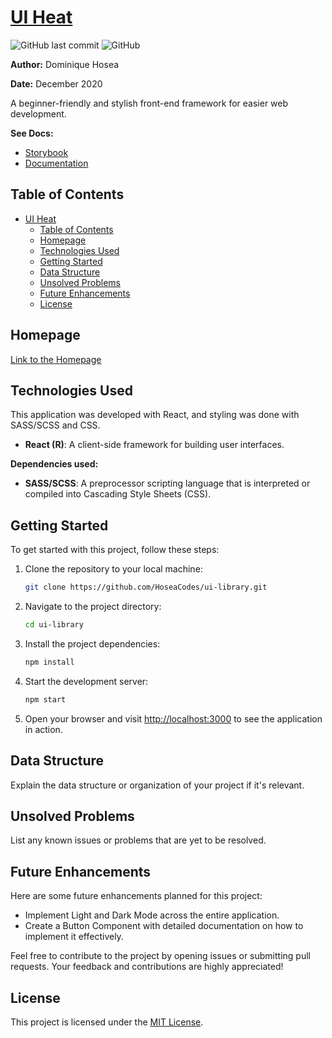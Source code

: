 # [UI Heat](www.uiheat.com)

![GitHub last commit](https://img.shields.io/github/last-commit/HoseaCodes/ui-library.git)
![GitHub](https://img.shields.io/github/license/HoseaCodes/ui-library.git)

**Author:** Dominique Hosea

**Date:** December 2020

A beginner-friendly and stylish front-end framework for easier web development.

**See Docs:**
- [Storybook](https://www.storybook.uiheat.com)
- [Documentation](https://www.docs.uiheat.com)
## Table of Contents

- [UI Heat](#ui-heat)
  - [Table of Contents](#table-of-contents)
  - [Homepage](#homepage)
  - [Technologies Used](#technologies-used)
  - [Getting Started](#getting-started)
  - [Data Structure](#data-structure)
  - [Unsolved Problems](#unsolved-problems)
  - [Future Enhancements](#future-enhancements)
  - [License](#license)

## Homepage

[Link to the Homepage](https://your-homepage-link.com)

## Technologies Used

This application was developed with React, and styling was done with SASS/SCSS and CSS.

- **React (R)**: A client-side framework for building user interfaces.

**Dependencies used:**

- **SASS/SCSS**: A preprocessor scripting language that is interpreted or compiled into Cascading Style Sheets (CSS).

## Getting Started

To get started with this project, follow these steps:

1. Clone the repository to your local machine:

   ```bash
   git clone https://github.com/HoseaCodes/ui-library.git
   ```

2. Navigate to the project directory:

   ```bash
   cd ui-library
   ```

3. Install the project dependencies:

   ```bash
   npm install
   ```

4. Start the development server:

   ```bash
   npm start
   ```

5. Open your browser and visit [http://localhost:3000](http://localhost:3000) to see the application in action.

## Data Structure

Explain the data structure or organization of your project if it's relevant.

## Unsolved Problems

List any known issues or problems that are yet to be resolved.

## Future Enhancements

Here are some future enhancements planned for this project:

- Implement Light and Dark Mode across the entire application.
- Create a Button Component with detailed documentation on how to implement it effectively.

Feel free to contribute to the project by opening issues or submitting pull requests. Your feedback and contributions are highly appreciated!

## License

This project is licensed under the [MIT License](LICENSE).